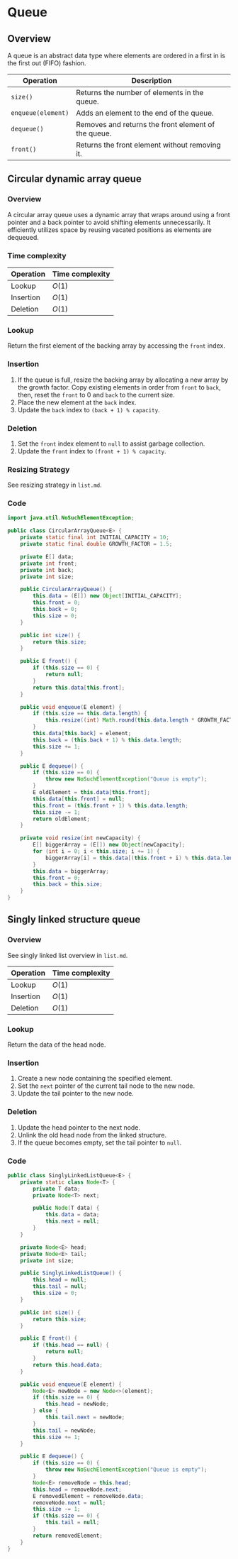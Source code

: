 # Queue

## Overview

A queue is an abstract data type where elements are ordered in a first in is the first out (FIFO) fashion.

| **Operation**      | **Description**                                     |
| ------------------ | --------------------------------------------------- |
| `size()`           | Returns the number of elements in the queue.        |
| `enqueue(element)` | Adds an element to the end of the queue.            |
| `dequeue()`        | Removes and returns the front element of the queue. |
| `front()`          | Returns the front element without removing it.      |

## Circular dynamic array queue

### Overview

A circular array queue uses a dynamic array that wraps around using a front pointer and a back pointer to avoid shifting elements unnecessarily. It efficiently utilizes space by reusing vacated positions as elements are dequeued.

### Time complexity

| **Operation** | **Time complexity** |
| ------------- | ------------------- |
| Lookup        | $O(1)$              |
| Insertion     | $O(1)$              |
| Deletion      | $O(1)$              |

### Lookup

Return the first element of the backing array by accessing the `front` index.

### Insertion

1. If the queue is full, resize the backing array by allocating a new array by the growth factor. Copy existing elements in order from `front` to `back`, then, reset the `front` to 0 and `back` to the current size.
1. Place the new element at the `back` index.
1. Update the `back` index to `(back + 1) % capacity`.

### Deletion

1. Set the `front` index element to `null` to assist garbage collection.
1. Update the `front` index to `(front + 1) % capacity`.

### Resizing Strategy

See resizing strategy in `list.md`.

### Code

```java
import java.util.NoSuchElementException;

public class CircularArrayQueue<E> {
    private static final int INITIAL_CAPACITY = 10;
    private static final double GROWTH_FACTOR = 1.5;

    private E[] data;
    private int front;
    private int back;
    private int size;

    public CircularArrayQueue() {
        this.data = (E[]) new Object[INITIAL_CAPACITY];
        this.front = 0;
        this.back = 0;
        this.size = 0;
    }

    public int size() {
        return this.size;
    }

    public E front() {
        if (this.size == 0) {
            return null;
        }
        return this.data[this.front];
    }

    public void enqueue(E element) {
        if (this.size == this.data.length) {
            this.resize((int) Math.round(this.data.length * GROWTH_FACTOR));
        }
        this.data[this.back] = element;
        this.back = (this.back + 1) % this.data.length;
        this.size += 1;
    }

    public E dequeue() {
        if (this.size == 0) {
            throw new NoSuchElementException("Queue is empty");
        }
        E oldElement = this.data[this.front];
        this.data[this.front] = null;
        this.front = (this.front + 1) % this.data.length;
        this.size -= 1;
        return oldElement;
    }

    private void resize(int newCapacity) {
        E[] biggerArray = (E[]) new Object[newCapacity];
        for (int i = 0; i < this.size; i += 1) {
            biggerArray[i] = this.data[(this.front + i) % this.data.length];
        }
        this.data = biggerArray;
        this.front = 0;
        this.back = this.size;
    }
}
```

## Singly linked structure queue

### Overview

See singly linked list overview in `list.md`.

| **Operation** | **Time complexity** |
| ------------- | ------------------- |
| Lookup        | $O(1)$              |
| Insertion     | $O(1)$              |
| Deletion      | $O(1)$              |

### Lookup

Return the data of the head node.

### Insertion

1. Create a new node containing the specified element.
1. Set the `next` pointer of the current tail node to the new node.
1. Update the tail pointer to the new node.

### Deletion

1. Update the head pointer to the next node.
1. Unlink the old head node from the linked structure.
1. If the queue becomes empty, set the tail pointer to `null`.

### Code

```java
public class SinglyLinkedListQueue<E> {
    private static class Node<T> {
        private T data;
        private Node<T> next;

        public Node(T data) {
            this.data = data;
            this.next = null;
        }
    }

    private Node<E> head;
    private Node<E> tail;
    private int size;

    public SinglyLinkedListQueue() {
        this.head = null;
        this.tail = null;
        this.size = 0;
    }

    public int size() {
        return this.size;
    }

    public E front() {
        if (this.head == null) {
            return null;
        }
        return this.head.data;
    }

    public void enqueue(E element) {
        Node<E> newNode = new Node<>(element);
        if (this.size == 0) {
            this.head = newNode;
        } else {
            this.tail.next = newNode;
        }
        this.tail = newNode;
        this.size += 1;
    }

    public E dequeue() {
        if (this.size == 0) {
            throw new NoSuchElementException("Queue is empty");
        }
        Node<E> removeNode = this.head;
        this.head = removeNode.next;
        E removedElement = removeNode.data;
        removeNode.next = null;
        this.size -= 1;
        if (this.size == 0) {
            this.tail = null;
        }
        return removedElement;
    }
}
```
